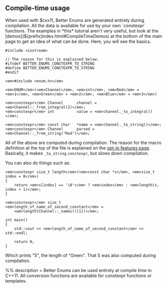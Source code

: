 ## Compile-time usage

When used with $cxx11, Better Enums are generated entirely during compilation.
All the data is available for use by your own `constexpr` functions. The
examples in *this* tutorial aren't very useful, but look at the
[demos](${prefix}index.html#CompileTimeDemos) at the bottom of the main page to
get an idea of what can be done. Here, you will see the basics.

    #include <iostream>

    // The reason for this is explained below.
    #ifndef BETTER_ENUMS_CONSTEXPR_TO_STRING
    #define BETTER_ENUMS_CONSTEXPR_TO_STRING
    #endif

    <em>#include <enum.h></em>

    <em>ENUM</em>(<em>Channel</em>, <em>int</em>, <em>Red</em> = <em>1</em>, <em>Green</em> = <em>2</em>, <em>Blue</em> = <em>3</em>)

    <em>constexpr</em> Channel      channel = <em>Channel::_from_integral(2)</em>;
    <em>constexpr</em> int          value = <em>channel._to_integral()</em>;

    <em>constexpr</em> const char   *name = <em>channel._to_string()</em>;
    <em>constexpr</em> Channel      parsed = <em>Channel::_from_string("Red")</em>;

All of the above are computed during compilation. The reason for the macro
definition at the top of the file is explained on the
[opt-in features page](${prefix}OptInFeatures.html#CompileTimeNameTrimming).
Basically, it makes `_to_string` `constexpr`, but slows down compilation.

You can also do things such as:

    <em>constexpr size_t length</em>(<em>const char *s</em>, <em>size_t index = 0</em>)
    {
        return <em>s[index] == '\0'</em> ? <em>index</em> : <em>length(s, index + 1)</em>;
    }

    <em>constexpr</em> size_t    <em>length_of_name_of_second_constant</em> =
        <em>length(Channel::_names()[1])</em>;

    int main()
    {
        std::cout << <em>length_of_name_of_second_constant</em> << std::endl;

        return 0;
    }

Which prints "5", the length of "Green". That 5 was also computed during
compilation.

%% description = Better Enums can be used entirely at compile time in C++11. All
conversion functions are available for constexpr functions or templates.
